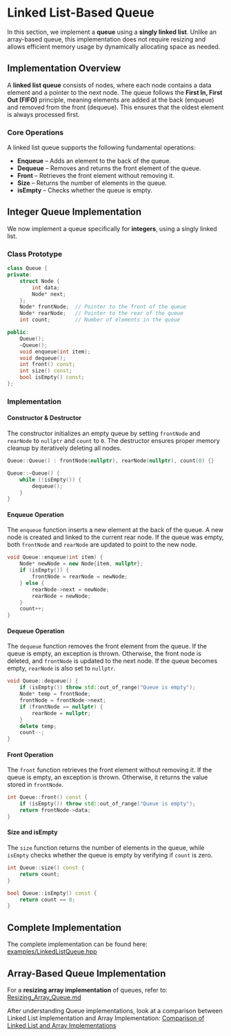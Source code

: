 # Linked List-Based Queue

In this section, we implement a **queue** using a **singly linked list**. Unlike an array-based queue, this implementation does not require resizing and allows efficient memory usage by dynamically allocating space as needed.

## Implementation Overview

A **linked list queue** consists of nodes, where each node contains a data element and a pointer to the next node. The queue follows the **First In, First Out (FIFO)** principle, meaning elements are added at the back (enqueue) and removed from the front (dequeue). This ensures that the oldest element is always processed first.

### Core Operations

A linked list queue supports the following fundamental operations:

- **Enqueue** – Adds an element to the back of the queue.
- **Dequeue** – Removes and returns the front element of the queue.
- **Front** – Retrieves the front element without removing it.
- **Size** – Returns the number of elements in the queue.
- **isEmpty** – Checks whether the queue is empty.

## Integer Queue Implementation

We now implement a queue specifically for **integers**, using a singly linked list.

### Class Prototype

```cpp
class Queue {
private:
    struct Node {
        int data;
        Node* next;
    };
    Node* frontNode;  // Pointer to the front of the queue
    Node* rearNode;   // Pointer to the rear of the queue
    int count;        // Number of elements in the queue

public:
    Queue();
    ~Queue();
    void enqueue(int item);
    void dequeue();
    int front() const;
    int size() const;
    bool isEmpty() const;
};
```

### Implementation

#### **Constructor & Destructor**

The constructor initializes an empty queue by setting `frontNode` and `rearNode` to `nullptr` and `count` to `0`. The destructor ensures proper memory cleanup by iteratively deleting all nodes.

```cpp
Queue::Queue() : frontNode(nullptr), rearNode(nullptr), count(0) {}

Queue::~Queue() {
    while (!isEmpty()) {
        dequeue();
    }
}
```

#### **Enqueue Operation**

The `enqueue` function inserts a new element at the back of the queue. A new node is created and linked to the current rear node. If the queue was empty, both `frontNode` and `rearNode` are updated to point to the new node.

```cpp
void Queue::enqueue(int item) {
    Node* newNode = new Node{item, nullptr};
    if (isEmpty()) {
        frontNode = rearNode = newNode;
    } else {
        rearNode->next = newNode;
        rearNode = newNode;
    }
    count++;
}
```

#### **Dequeue Operation**

The `dequeue` function removes the front element from the queue. If the queue is empty, an exception is thrown. Otherwise, the front node is deleted, and `frontNode` is updated to the next node. If the queue becomes empty, `rearNode` is also set to `nullptr`.

```cpp
void Queue::dequeue() {
    if (isEmpty()) throw std::out_of_range("Queue is empty");
    Node* temp = frontNode;
    frontNode = frontNode->next;
    if (frontNode == nullptr) {
        rearNode = nullptr;
    }
    delete temp;
    count--;
}
```

#### **Front Operation**

The `front` function retrieves the front element without removing it. If the queue is empty, an exception is thrown. Otherwise, it returns the value stored in `frontNode`.

```cpp
int Queue::front() const {
    if (isEmpty()) throw std::out_of_range("Queue is empty");
    return frontNode->data;
}
```

#### **Size and isEmpty**

The `size` function returns the number of elements in the queue, while `isEmpty` checks whether the queue is empty by verifying if `count` is zero.

```cpp
int Queue::size() const {
    return count;
}

bool Queue::isEmpty() const {
    return count == 0;
}
```

## Complete Implementation

The complete implementation can be found here:  
[examples/LinkedListQueue.hpp](examples/LinkedListQueue.hpp)


## Array-Based Queue Implementation

For a **resizing array implementation** of queues, refer to: [Resizing_Array_Queue.md](Resizing_Array_Queue.md)

After understanding Queue implementations, look at a comparison between Linked List Implementation and Array Implementation: [Comparison of Linked List and Array Implementations](Linked_List_vs_Array_Stack_Queue.md)